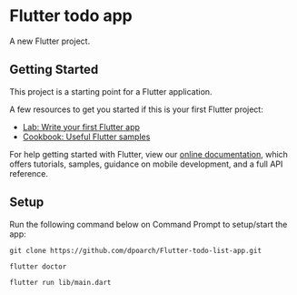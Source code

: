 # Flutter todo app

A new Flutter project.

## Getting Started

This project is a starting point for a Flutter application.

A few resources to get you started if this is your first Flutter project:

- [Lab: Write your first Flutter app](https://flutter.dev/docs/get-started/codelab)
- [Cookbook: Useful Flutter samples](https://flutter.dev/docs/cookbook)

For help getting started with Flutter, view our
[online documentation](https://flutter.dev/docs), which offers tutorials,
samples, guidance on mobile development, and a full API reference.

## Setup
Run the following command below on Command Prompt to setup/start the app:
```
git clone https://github.com/dpoarch/Flutter-todo-list-app.git
```

```
flutter doctor
```

```
flutter run lib/main.dart
```
